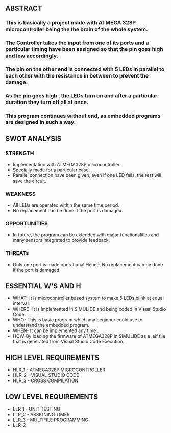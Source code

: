 ## ABSTRACT

### This is basically a project made with ATMEGA 328P microcontroller being the the brain of the whole system.
### The Controller takes the input from one of its ports and a particular timing have been assigned so that the pin goes high and low accordingly.
### The pin on the other end is connected with 5 LEDs in parallel to each other with the resistance in between to prevent the damage.
### As the pin goes high , the LEDs turn on and after a particular duration they turn off all at once. 
### This program continues without end, as embedded programs are designed in such a way.

## SWOT ANALYSIS
### STRENGTH
* Implementation with ATMEGA328P microcontroller.
* Specially made for a particular case.
* Parallel connection have been given, even if one LED fails, the rest will save the circuit.

### WEAKNESS
* All LEDs are operated within the same time period.
* No replacement can be done if the port is damaged.

### OPPORTUNITIES
* In future, the program can be extended with major functionalities and many sensors integrated to provide feedback.

### THREATs
* Only one port is made operational.Hence, No replacement can be done if the port is damaged.

## ESSENTIAL W'S AND H
* WHAT- It is microcontroller based system to make 5 LEDs blink at equal interval.
* WHERE- It is implemented in SIMULIDE and being coded in Visual Studio Code.
* WHO- This is basic program which any beginner could use to understand the embedded program.
* WHEN- It can be implemented any time .
* HOW-By loading the firmware of ATMEGA328P in SIMULIDE as a .elf file that is generated from Visual Studio Code Execution.

## HIGH LEVEL REQUIREMENTS
* HLR_1 - ATMEGA328P MICROCONTROLLER
* HLR_2 - VISUAL STUDIO CODE 
* HLR_3 - CROSS COMPILATION

## LOW LEVEL REQUIREMENTS
* LLR_1 - UNIT TESTING
* LLR_2 - ASSIGNING TIMER 
* LLR_3 - MULTIFILE PROGRAMMING
* LLR_2
